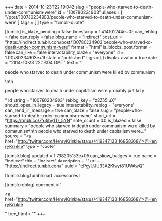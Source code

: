 +++
date = 2014-10-23T22:19:04Z
slug = "people-who-starved-to-death-under-communism-were"
id = "100780234903"
aliases = [ "/post/100780234903/people-who-starved-to-death-under-communism-were" ]
tags = [ ]
type = "tumblr-quote"

[tumblr]
is_blaze_pending = false
timestamp = 1.414102744e+09
can_reblog = false
can_reply = false
blog_name = "indirect"
post_url = "https://indirect.tumblr.com/post/100780234903/people-who-starved-to-death-under-communism-were"
format = "html"
is_blocks_post_format = false
can_like = false
interactability_blaze = "everyone"
id = 1.00780234903e+11
state = "published"
tags = [ ]
display_avatar = true
date = "2014-10-23 22:19:04 GMT"
text = "<p>people who starved to death under communism were killed by communism</p>\n\n<p>people who starved to death under capitalism were probably just lazy</p>"
id_string = "100780234903"
reblog_key = "z2Z65iuX"
should_open_in_legacy = true
interactability_reblog = "everyone"
can_send_in_message = true
can_blaze = false
slug = "people-who-starved-to-death-under-communism-were"
short_url = "https://tmblr.co/ZY3jby1Ts_5YN"
note_count = 0.0
is_blazed = false
summary = "people who starved to death under communism were killed by communism\n\n people who starved to death under capitalism were..."
source = "<a href=\"http://twitter.com/HenryKrinkIe/status/419347133116858368\">@HenryKrinkIe</a>"
type = "quote"

[tumblr.blog]
updated = 1.738205153e+09
can_show_badges = true
name = "indirect"
title = "indirect"
description = ""
url = "https://indirect.tumblr.com/"
uuid = "t:PgyUJU3SA2Klwyt81UWAwQ"

[tumblr.blog.tumblrmart_accessories]

[tumblr.reblog]
comment = "<p><a href=\"http://twitter.com/HenryKrinkIe/status/419347133116858368\">@HenryKrinkIe</a></p>"
tree_html = ""
+++
